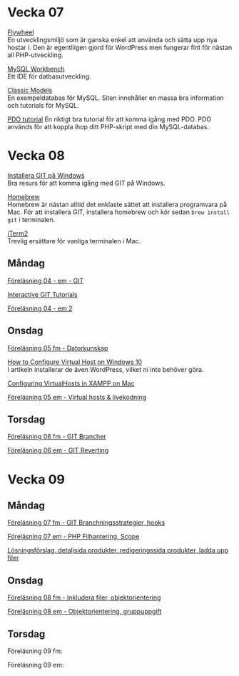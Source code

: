 # Vecka 07
[Flywheel](https://local.getflywheel.com/)  
En utvecklingsmiljö som är ganska enkel att använda och sätta upp nya hostar i. Den är egentliigen gjord för WordPress men fungerar fint för nästan all PHP-utveckling.

[MySQL Workbench](https://www.mysql.com/products/workbench/)  
Ett IDE för datbasutveckling.

[Classic Models](http://www.mysqltutorial.org/mysql-sample-database.aspx)  
En exempeldatabas för MySQL. Siten innehåller en massa bra information och tutorials för MySQL.

[PDO tutorial](https://phpdelusions.net/pdo)
En riktigt bra tutorial för att komma igång med PDO. PDO används för att koppla ihop ditt PHP-skript med din MySQL-databas.

# Vecka 08
[Installera GIT på Windows](https://tutesfornewdevelopers.wordpress.com/2017/08/27/git-windows/)  
Bra resurs för att komma igång med GIT på Windows.

[Homebrew](http://brew.sh/)  
Homebrew är nästan alltid det enklaste sättet att installera programvara på Mac. För att installera GIT, installera homebrew och kör sedan `brew install git` i terminalen.

[iTerm2](https://www.iterm2.com/)  
Trevlig ersättare för vanliga terminalen i Mac.

## Måndag
[Föreläsning 04 - em - GIT](https://www.youtube.com/watch?v=JtBZZebD9-I)

[Interactive GIT Tutorials](https://www.webfx.com/blog/web-design/interactive-git-tutorials/)

[Föreläsning 04 - em 2](https://www.youtube.com/watch?v=c7J_W-JCbnU)

## Onsdag
[Föreläsning 05 fm - Datorkunskap](https://www.youtube.com/watch?v=V0x7eTLklrY)

[How to Configure Virtual Host on Windows 10](https://www.cloudways.com/blog/configure-virtual-host-on-windows-10-for-wordpress/)  
I artikeln installerar de även WordPress, vilket ni inte behöver göra.

[Configuring VirtualHosts in XAMPP on Mac](https://jonathannicol.com/blog/2012/03/11/configuring-virtualhosts-in-xampp-on-mac/)

[Föreläsning 05 em - Virtual hosts & livekodning](https://www.youtube.com/watch?v=2yrOI9XP6aI)

## Torsdag
[Föreläsning 06 fm - GIT Brancher](https://www.youtube.com/watch?v=PIg2wS5Hol4)

[Föreläsning 06 em - GIT Reverting](https://www.youtube.com/watch?v=mjJ5tTOAr1c)

# Vecka 09
## Måndag
[Föreläsning 07 fm - GIT Branchningsstrategier, hooks](https://www.youtube.com/watch?v=6Q6v0ZsZZf0)

[Föreläsning 07 em - PHP Filhantering, Scope](https://www.youtube.com/watch?v=XL5YQgL-saw)

[Lösningsförslag, detaljsida produkter, redigeringssida produkter, ladda upp filer](https://www.youtube.com/watch?v=xwLNBIJ38N4)

## Onsdag
[Föreläsning 08 fm - Inkludera filer, objektorientering](https://www.youtube.com/watch?v=goPlgLm_XBo)

[Föreläsning 08 em - Objektorientering, gruppuppgift](https://www.youtube.com/watch?v=H2EqjYB7dW0)

## Torsdag
Föreläsning 09 fm: 

Föreläsning 09 em: 

